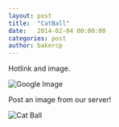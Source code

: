 ```yaml
---
layout: post
title:  "CatBall"
date:   2014-02-04 00:00:00
categories: post
author: bakercp
---
```



Hotlink and image.

![Google Image](https://www.google.com/images/srpr/logo11w.png)

Post an image from our server!

![Cat Ball](/TheArtOfDataVisualization/people/bakercp/img/catball.jpg "Yes, it's a cat ball.")